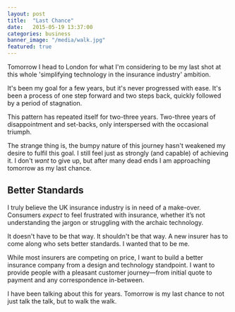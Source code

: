 ```yaml
---
layout: post
title:  "Last Chance"
date:   2015-05-19 13:37:00
categories: business
banner_image: "/media/walk.jpg"
featured: true
---
```


Tomorrow I head to London for what I'm considering to be my last shot at this whole 'simplifying technology in the insurance industry' ambition.

It's been my goal for a few years, but it's never progressed with ease. It's been a process of one step forward and two steps back, quickly followed by a period of stagnation.

This pattern has repeated itself for two-three years. Two-three years of disappointment and set-backs, only interspersed with the occasional triumph.

The strange thing is, the bumpy nature of this journey hasn't weakened my desire to fulfil this goal. I still feel just as strongly (and capable) of achieving it. I don't _want_ to give up, but after many dead ends I am approaching tomorrow as my last chance.

<h2>Better Standards</h2>

I truly believe the UK insurance industry is in need of a make-over. Consumers _expect_ to feel frustrated with insurance, whether it’s not understanding the jargon or struggling with the archaic technology.

It doesn't have to be that way. It shouldn't be that way. A new insurer has to come along who sets better standards. I wanted that to be me.

While most insurers are competing on price, I want to build a better insurance company from a design and technology standpoint. I want to provide people with a pleasant customer journey—from initial quote to payment and any correspondence in-between.

I have been talking about this for years. Tomorrow is my last chance to not just talk the talk, but to walk the walk.